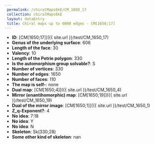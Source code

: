 ```yaml
--- 
 permalink: /chiralMaps6kE/CM_1650_17 
 collection: chiralMaps6kE
 layout: dataEntry
 title: Chiral maps up to 6000 edges - CM[1650;17]
---
```


- **ID**: [CM[1650;17]]({{ site.url }}/test/CM_1650_17)
- **Genus of the underlying surface**: 606
- **Length of the face**: 30
- **Valency**: 10
- **Length of the Petrie polygon**: 330
- **Is the automorphism group solvable?**: S
- **Number of vertices**: 330
- **Number of edges**: 1650
- **Number of faces**: 110
- **The map is self-**: none
- **Dual map**: [CM[1650;4]]({{ site.url }}/test/CM_1650_4)
- **Mirror (enantihomorphic) map**: [CM[1650;19]]({{ site.url }}/test/CM_1650_19)
- **Dual of the mirror image**: [CM[1650;1]]({{ site.url }}/test/CM_1650_1)
- **Z_q-Exponent?**: 4
- **No idea**:  7:18
- **No idea**: Y
- **No idea**: N
- **Skeleton**: Sk(330;28)
- **Some other kind of skeleton**: nan
